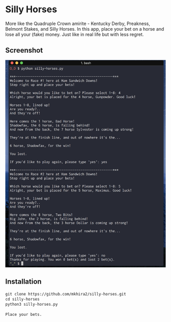 # Silly Horses

More like the Quadruple Crown amirite - Kentucky Derby, Preakness, Belmont Stakes, and Silly Horses. In this app, place your bet on a horse and lose all your (fake) money. Just like in real life but with less regret.

## Screenshot
![SillyHorses](/silly-horses.PNG)

## Installation

```
git clone https://github.com/mkhira2/silly-horses.git
cd silly-horses
python3 silly-horses.py

Place your bets.
```
